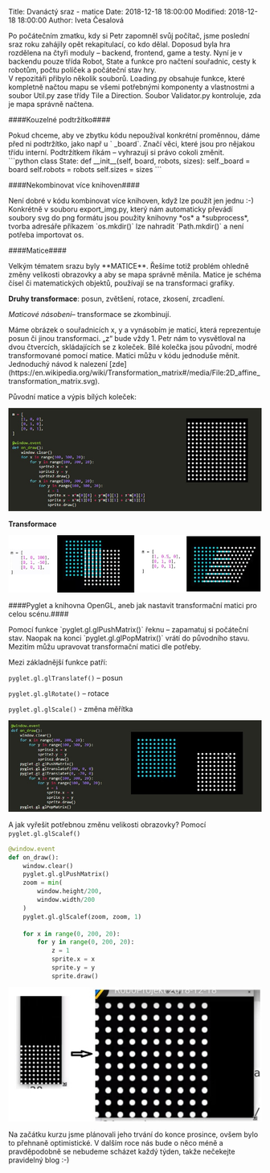 Title: Dvanáctý sraz - matice
Date: 2018-12-18 18:00:00
Modified: 2018-12-18 18:00:00
Author: Iveta Česalová

<div class="text-justify">Po počátečním zmatku, kdy si Petr zapomněl svůj počítač, jsme poslední sraz roku zahájily opět rekapitulací, co kdo dělal. Doposud byla hra rozdělena na čtyři moduly – backend, frontend, game a testy. Nyní je v backendu pouze třída Robot, State a funkce pro načtení souřadnic, cesty k robotům, počtu políček a počáteční stav hry.</div>

<div class="text-justify">V repozitáři přibylo několik souborů. Loading.py obsahuje funkce, které kompletně načtou mapu se všemi potřebnými komponenty a vlastnostmi a soubor Util.py zase třídy Tile a Direction. Soubor Validator.py kontroluje, zda je mapa správně načtena.</div>


####Kouzelné podtržítko####
<div class="text-justify">Pokud chceme, aby ve zbytku kódu nepoužíval konkrétní proměnnou, dáme před ni podtržítko, jako např u ` _board`. Značí věci, které jsou pro nějakou třídu interní. Podtržítkem říkám – vyhrazuji si právo cokoli změnit.</div>
```python
class State:
    def __init__(self, board, robots, sizes):
        self._board = board
        self.robots = robots
        self.sizes = sizes
```


####Nekombinovat více knihoven####

<div class="text-justify">Není dobré v kódu kombinovat více knihoven, když lze použít jen jednu :-) Konkrétně v souboru export_img.py, který nám automaticky převádí soubory svg do png formátu jsou použity knihovny *os* a *subprocess*, tvorba adresáře příkazem `os.mkdir()` lze nahradit `Path.mkdir()` a není potřeba importovat os.</div>


####Matice####
<div class="text-justify">Velkým tématem srazu byly **MATICE**. Řešíme totiž problém ohledně změny velikosti obrazovky a aby se mapa správně měnila. Matice je schéma čísel či matematických objektů, používají se na transformaci grafiky.</div>

**Druhy transformace**: posun, zvětšení, rotace, zkosení, zrcadlení.

*Maticové násobení*– transformace se zkombinují.

<div class="text-justify">Máme obrázek o souřadnicích x, y a vynásobím je maticí, která reprezentuje posun či jinou transformaci. „z“ bude vždy 1.
Petr nám to vysvětloval na dvou čtvercích, skládajících se z koleček. Bílé kolečka jsou původní, modré transformované pomocí matice. Matici můžu v kódu jednoduše měnit. </div> Jednoduchý návod k nalezení [zde](https://en.wikipedia.org/wiki/Transformation_matrix#/media/File:2D_affine_transformation_matrix.svg).

Původní matice a výpis bílých koleček:

![bile](./images/bile.jpg)


**Transformace**

![transformace](./images/transformace.jpg)


####Pyglet a knihovna OpenGL, aneb jak nastavit transformační matici pro celou scénu.####
<div class="text-justify">Pomocí funkce `pyglet.gl.glPushMatrix()` řeknu – zapamatuj si počáteční stav. Naopak na konci `pyglet.gl.glPopMatrix()` vrátí do původního stavu. Mezitím můžu upravovat transformační matici dle potřeby.

Mezi základnější funkce patří:

`pyglet.gl.glTranslatef()` – posun

`pyglet.gl.glRotate()` – rotace

`pyglet.gl.glScale()` - změna měřítka</div>

![gl](./images/gl.jpg)

A jak vyřešit potřebnou změnu velikosti obrazovky? Pomocí `pyglet.gl.glScalef()`

``` python
@window.event
def on_draw():
    window.clear()
    pyglet.gl.glPushMatrix()
    zoom = min(
        window.height/200,
        window.width/200
    )
    pyglet.gl.glScalef(zoom, zoom, 1)

    for x in range(0, 200, 20):
        for y in range(0, 200, 20):
            z = 1
            sprite.x = x
            sprite.y = y
            sprite.draw()
```
![zoom](./images/zoom.jpg)




<div class="text-justify">Na začátku kurzu jsme plánovali jeho trvání do konce prosince, ovšem bylo to přehnaně optimistické. V dalším roce nás bude o něco méně a pravděpodobně se nebudeme scházet každý týden, takže nečekejte pravidelný blog :-) </div>
